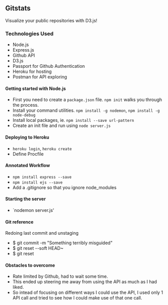 ## Gitstats

Visualize your public repositories with D3.js!

### Technologies Used

- Node.js
- Express.js
- Github API
- D3.js
- Passport for Github Authentication
- Heroku for hosting
- Postman for API exploring

#### Getting started with Node.js

- First you need to create a `package.json` file. `npm init` walks you through the process.
- Install your command utilities. `npm install -g nodemon`, `npm install -g node-debug`
- Install local packages, ie. `npm install --save url-pattern`
- Create an init file and run using `node server.js`

#### Deploying to Heroku

- `heroku login`, `heroku create`
- Define Procfile

#### Annotated Workflow

- `npm install express --save`
- `npm install ejs --save`
- Add a .gitignore so that you ignore node_modules

#### Starting the server

- `nodemon server.js'

#### Git reference

Redoing last commit and unstaging

- $ git commit -m "Something terribly misguided" 
- $ git reset --soft HEAD~ 
- $ git reset

#### Obstacles to overcome

- Rate limited by Github, had to wait some time.
- This ended up steering me away from using the API as much as I had liked.
- So intead of focusing on different ways I could use the API, I used only 1 API call and tried to see how I could make use of that one call.






